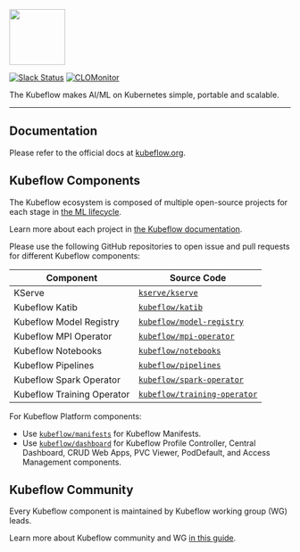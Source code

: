 <img src="https://www.kubeflow.org/images/logo.svg" width="100">

[![Slack Status](https://img.shields.io/badge/slack-join_chat-white.svg?logo=slack&style=social)](https://www.kubeflow.org/docs/about/community/#kubeflow-slack-channels)
[![CLOMonitor](https://img.shields.io/endpoint?url=https://clomonitor.io/api/projects/cncf/kubeflow/badge)](https://clomonitor.io/projects/cncf/kubeflow)

The Kubeflow makes AI/ML on Kubernetes simple, portable and scalable.

---

## Documentation

Please refer to the official docs at [kubeflow.org](http://kubeflow.org).

## Kubeflow Components

The Kubeflow ecosystem is composed of multiple open-source projects for each stage in
[the ML lifecycle](https://www.kubeflow.org/docs/started/architecture/#kubeflow-components-in-the-ml-lifecycle).

Learn more about each project in [the Kubeflow documentation](https://www.kubeflow.org/docs/components/).

Please use the following GitHub repositories to open issue and pull requests for different Kubeflow
components:

| Component                  | Source Code                                                                   |
| -------------------------- | ----------------------------------------------------------------------------- |
| KServe                     | [`kserve/kserve`](https://github.com/kserve/kserve)                           |
| Kubeflow Katib             | [`kubeflow/katib`](https://github.com/kubeflow/katib)                         |
| Kubeflow Model Registry    | [`kubeflow/model-registry`](https://github.com/kubeflow/model-registry)       |
| Kubeflow MPI Operator      | [`kubeflow/mpi-operator`](https://github.com/kubeflow/mpi-operator)           |
| Kubeflow Notebooks         | [`kubeflow/notebooks`](https://github.com/kubeflow/notebooks)                 |
| Kubeflow Pipelines         | [`kubeflow/pipelines`](https://github.com/kubeflow/pipelines)                 |
| Kubeflow Spark Operator    | [`kubeflow/spark-operator`](https://github.com/kubeflow/spark-operator)       |
| Kubeflow Training Operator | [`kubeflow/training-operator`](https://github.com/kubeflow/training-operator) |

For Kubeflow Platform components:

- Use [`kubeflow/manifests`](https://github.com/kubeflow/manifests) for Kubeflow Manifests.
- Use [`kubeflow/dashboard`](https://github.com/kubeflow/dashboard) for Kubeflow Profile Controller,
  Central Dashboard, CRUD Web Apps, PVC Viewer, PodDefault, and Access Management components.

## Kubeflow Community

Every Kubeflow component is maintained by Kubeflow working group (WG) leads.

Learn more about Kubeflow community and WG [in this guide](https://www.kubeflow.org/docs/about/community/).
